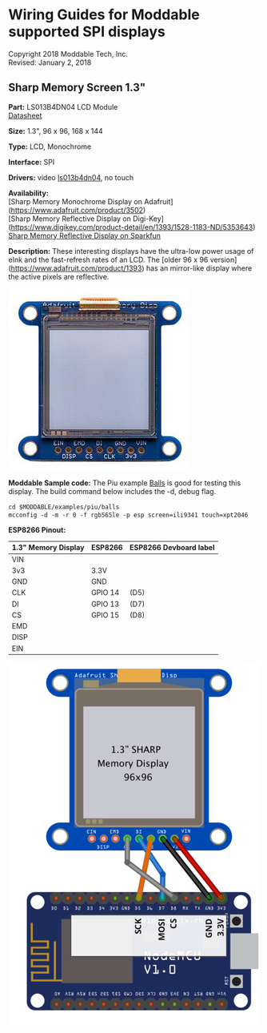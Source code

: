 # Wiring Guides for Moddable supported SPI displays

Copyright 2018 Moddable Tech, Inc.  
Revised: January 2, 2018


## Sharp Memory Screen 1.3"
**Part:** LS013B4DN04 LCD Module  
[Datasheet](https://cdn-shop.adafruit.com/datasheets/LS013B4DN04-3V_FPC-204284.pdf)

**Size:** 1.3", 96 x 96, 168 x 144

**Type:** LCD, Monochrome

**Interface:** SPI

**Drivers:** video [ls013b4dn04](../../documentation/drivers/ls013b4dn04/ls013b4dn04.md), no touch

**Availability:**  
[Sharp Memory Monochrome Display on Adafruit] (https://www.adafruit.com/product/3502)  
[Sharp Memory Reflective Display on Digi-Key] (https://www.digikey.com/product-detail/en/1393/1528-1183-ND/5353643)  
[Sharp Memory Reflective Display on Sparkfun](https://www.sparkfun.com/products/retired/13192)

**Description:** These interesting displays have the ultra-low power usage of eInk and the fast-refresh rates of an LCD. The [older 96 x 96 version] (https://www.adafruit.com/product/1393) has an mirror-like display where the active pixels are reflective.


![Sharp Memory Display 1.3"](images/sharp-memory-display-1.3.jpg)

**Moddable Sample code:** The Piu example [Balls](../../examples/piu/balls/) is good for testing this display. The build command below includes the -d, debug flag.

```
cd $MODDABLE/examples/piu/balls
mcconfig -d -m -r 0 -f rgb565le -p esp screen=ili9341 touch=xpt2046  
```

**ESP8266 Pinout:**

| 1.3" Memory Display | ESP8266 | ESP8266 Devboard label
| --- | --- | --- | 
| VIN |  | 
| 3v3 | 3.3V | 
| GND | GND | 
| CLK | GPIO 14 | (D5)
| DI | GPIO 13 | (D7)
| CS | GPIO 15 | (D8)
| EMD | | 
| DISP | | 
| EIN | | 


![Generic SPI Display](images/sharp-memory-1.3-wiring.jpg)


